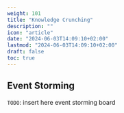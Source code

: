 ```yaml
---
weight: 101
title: "Knowledge Crunching"
description: ""
icon: "article"
date: "2024-06-03T14:09:10+02:00"
lastmod: "2024-06-03T14:09:10+02:00"
draft: false
toc: true
---
```


## Event Storming

`TODO`: insert here event storming board
